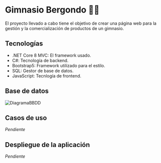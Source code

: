 # Gimnasio Bergondo 🏋️‍♀️
El proyecto llevado a cabo tiene el objetivo de crear una página web para la gestión y la comercialización de productos de un gimnasio.
## Tecnologías
* .NET Core 8 MVC: El framework usado.
* C#: Tecnología de backend.
* Bootstrap5: Framework utilizado para el estilo.
* SQL: Gestor de base de datos.
* JavaScript: Tecnlogía de frontend.
## Base de datos
![DiagramaBBDD]([diagrama.png](https://github.com/chrisasa109/GimnasioBergondo/blob/a95ee27e43d6e47558fc8978c9525058f0923942/diagrama.png))
## Casos de uso
_Pendiente_
## Despliegue de la aplicación
_Pendiente_
